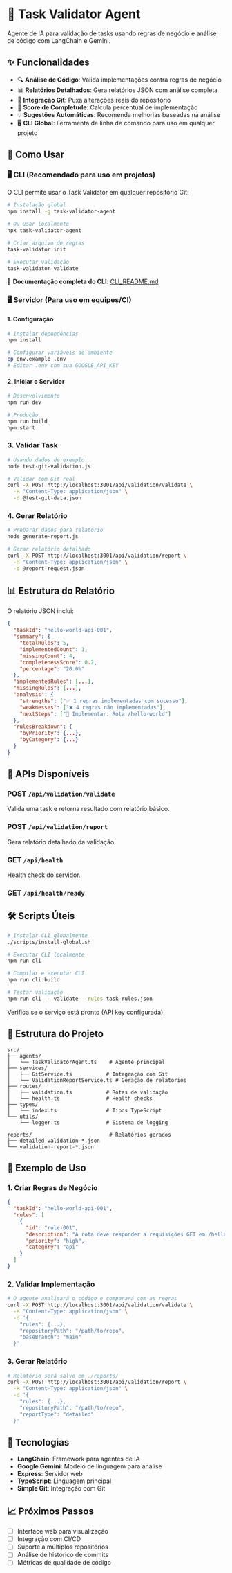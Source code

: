# 🤖 Task Validator Agent

Agente de IA para validação de tasks usando regras de negócio e análise de código com LangChain e Gemini.

## ✨ Funcionalidades

- 🔍 **Análise de Código**: Valida implementações contra regras de negócio
- 📊 **Relatórios Detalhados**: Gera relatórios JSON com análise completa
- 🔄 **Integração Git**: Puxa alterações reais do repositório
- 🎯 **Score de Completude**: Calcula percentual de implementação
- 💡 **Sugestões Automáticas**: Recomenda melhorias baseadas na análise
- 🖥️ **CLI Global**: Ferramenta de linha de comando para uso em qualquer projeto

## 🚀 Como Usar

### 🖥️ CLI (Recomendado para uso em projetos)

O CLI permite usar o Task Validator em qualquer repositório Git:

```bash
# Instalação global
npm install -g task-validator-agent

# Ou usar localmente
npx task-validator-agent

# Criar arquivo de regras
task-validator init

# Executar validação
task-validator validate
```

📖 **Documentação completa do CLI**: [CLI_README.md](CLI_README.md)

### 🖥️ Servidor (Para uso em equipes/CI)

#### 1. Configuração

```bash
# Instalar dependências
npm install

# Configurar variáveis de ambiente
cp env.example .env
# Editar .env com sua GOOGLE_API_KEY
```

#### 2. Iniciar o Servidor

```bash
# Desenvolvimento
npm run dev

# Produção
npm run build
npm start
```

### 3. Validar Task

```bash
# Usando dados de exemplo
node test-git-validation.js

# Validar com Git real
curl -X POST http://localhost:3001/api/validation/validate \
  -H "Content-Type: application/json" \
  -d @test-git-data.json
```

### 4. Gerar Relatório

```bash
# Preparar dados para relatório
node generate-report.js

# Gerar relatório detalhado
curl -X POST http://localhost:3001/api/validation/report \
  -H "Content-Type: application/json" \
  -d @report-request.json
```

## 📊 Estrutura do Relatório

O relatório JSON inclui:

```json
{
  "taskId": "hello-world-api-001",
  "summary": {
    "totalRules": 5,
    "implementedCount": 1,
    "missingCount": 4,
    "completenessScore": 0.2,
    "percentage": "20.0%"
  },
  "implementedRules": [...],
  "missingRules": [...],
  "analysis": {
    "strengths": ["✅ 1 regras implementadas com sucesso"],
    "weaknesses": ["❌ 4 regras não implementadas"],
    "nextSteps": ["🔧 Implementar: Rota /hello-world"]
  },
  "rulesBreakdown": {
    "byPriority": {...},
    "byCategory": {...}
  }
}
```

## 🔧 APIs Disponíveis

### POST `/api/validation/validate`
Valida uma task e retorna resultado com relatório básico.

### POST `/api/validation/report`
Gera relatório detalhado da validação.

### GET `/api/health`
Health check do servidor.

### GET `/api/health/ready`

## 🛠️ Scripts Úteis

```bash
# Instalar CLI globalmente
./scripts/install-global.sh

# Executar CLI localmente
npm run cli

# Compilar e executar CLI
npm run cli:build

# Testar validação
npm run cli -- validate --rules task-rules.json
```
Verifica se o serviço está pronto (API key configurada).

## 📁 Estrutura do Projeto

```
src/
├── agents/
│   └── TaskValidatorAgent.ts    # Agente principal
├── services/
│   ├── GitService.ts           # Integração com Git
│   └── ValidationReportService.ts # Geração de relatórios
├── routes/
│   ├── validation.ts           # Rotas de validação
│   └── health.ts               # Health checks
├── types/
│   └── index.ts                # Tipos TypeScript
└── utils/
    └── logger.ts               # Sistema de logging

reports/                         # Relatórios gerados
├── detailed-validation-*.json
└── validation-report-*.json
```

## 🧪 Exemplo de Uso

### 1. Criar Regras de Negócio

```json
{
  "taskId": "hello-world-api-001",
  "rules": [
    {
      "id": "rule-001",
      "description": "A rota deve responder a requisições GET em /hello-world",
      "priority": "high",
      "category": "api"
    }
  ]
}
```

### 2. Validar Implementação

```bash
# O agente analisará o código e comparará com as regras
curl -X POST http://localhost:3001/api/validation/validate \
  -H "Content-Type: application/json" \
  -d '{
    "rules": {...},
    "repositoryPath": "/path/to/repo",
    "baseBranch": "main"
  }'
```

### 3. Gerar Relatório

```bash
# Relatório será salvo em ./reports/
curl -X POST http://localhost:3001/api/validation/report \
  -H "Content-Type: application/json" \
  -d '{
    "rules": {...},
    "repositoryPath": "/path/to/repo",
    "reportType": "detailed"
  }'
```

## 🎯 Tecnologias

- **LangChain**: Framework para agentes de IA
- **Google Gemini**: Modelo de linguagem para análise
- **Express**: Servidor web
- **TypeScript**: Linguagem principal
- **Simple Git**: Integração com Git

## 📈 Próximos Passos

- [ ] Interface web para visualização
- [ ] Integração com CI/CD
- [ ] Suporte a múltiplos repositórios
- [ ] Análise de histórico de commits
- [ ] Métricas de qualidade de código
